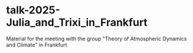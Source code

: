# talk-2025-Julia_and_Trixi_in_Frankfurt
Material for the meeting with the group "Theory of Atmospheric Dynamics and Climate" in Frankfurt
